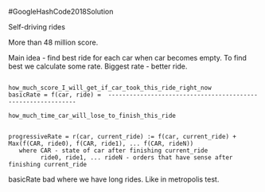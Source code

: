 #GoogleHashCode2018Solution

Self-driving rides

More than 48 million score.

Main idea - find best ride for each car when car becomes empty.
To find best we calculate some rate. Biggest rate - better ride.

                                  how_much_score_I_will_get_if_car_took_this_ride_right_now
    basicRate = f(car, ride) =  -------------------------------------------------------------
                                     how_much_time_car_will_lose_to_finish_this_ride


    progressiveRate = r(car, current_ride) := f(car, current_ride) + Max(f(CAR, ride0), f(CAR, ride1), ... f(CAR, rideN))
       where CAR - state of car after finishing current_ride
             ride0, ride1, ... rideN - orders that have sense after finishing current_ride

basicRate bad where we have long rides. Like in metropolis test.
